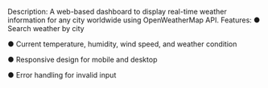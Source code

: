 Description:
A web-based dashboard to display real-time weather information for any city worldwide using OpenWeatherMap API.
Features:
●	Search weather by city

●	Current temperature, humidity, wind speed, and weather condition

●	Responsive design for mobile and desktop

●	Error handling for invalid input

